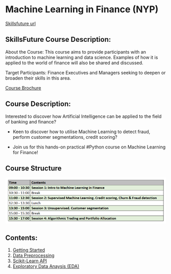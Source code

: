 # Machine Learning in Finance (NYP)

[Skillsfuture url](https://eservices.nyp.edu.sg/alls/course/cseDetails.jsp?id=8983)

## SkillsFuture Course Description:

About the Course: This course aims to provide participants with an introduction to machine learning and data science. Examples of how it is applied to the world of finance will also be shared and discussed.

Target Participants: Finance Executives and Managers seeking to deepen or broaden their skills in this area.

[Course Brochure](https://eservices.nyp.edu.sg/attachments/alls/CB1038_165110.pdf)

## Course Description:

Interested to discover how Artificial Intelligence can be applied to the field of banking and finance?

* Keen to discover how to utilise Machine Learning to detect fraud, perform customer segmentations, credit scoring?

* Join us for this hands-on practical #Python course on Machine Learning for Finance!

## Course Structure

![img](Course.PNG)

## Contents:
1. [Getting Started](https://nbviewer.jupyter.org/github/anthonyng2/ml_finance_nyp/blob/master/ML_Finance_2019/Lesson%201%20-%20Getting%20Started.ipynb)
2. [Data Preprocessing](https://nbviewer.jupyter.org/github/anthonyng2/ml_finance_nyp/blob/master/ML_Finance_2019/Lesson%202%20-%20Data%20Preprocessing.ipynb)
3. [Scikit-Learn API](https://nbviewer.jupyter.org/github/anthonyng2/ml_finance_nyp/blob/master/ML_Finance_2019/Lesson%203%20-%20Scikit%20Learn%20API.ipynb)
4. [Exploratory Data Anaysis (EDA)](https://nbviewer.jupyter.org/github/anthonyng2/ml_finance_nyp/blob/master/ML_Finance_2019/Lesson%204%20-%20EDA.ipynb)






